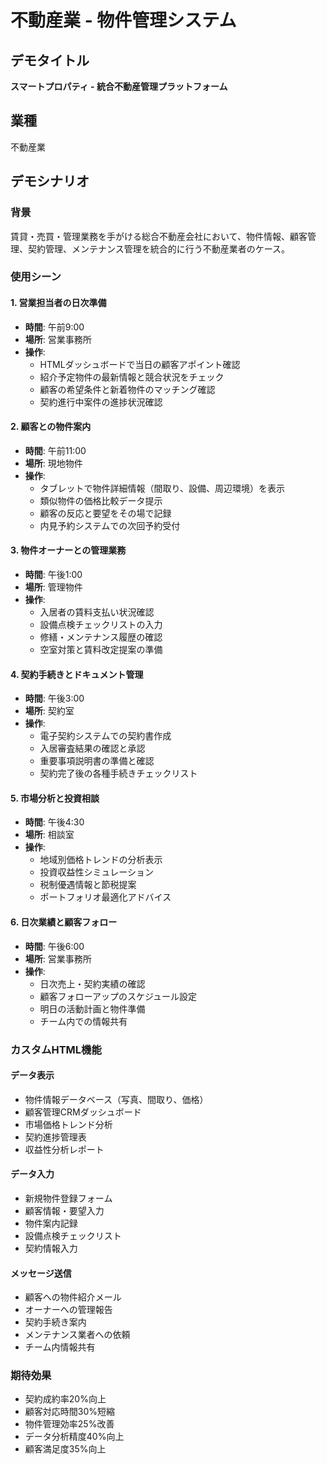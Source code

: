 # 不動産業 - 物件管理システム

## デモタイトル
**スマートプロパティ - 統合不動産管理プラットフォーム**

## 業種
不動産業

## デモシナリオ

### 背景
賃貸・売買・管理業務を手がける総合不動産会社において、物件情報、顧客管理、契約管理、メンテナンス管理を統合的に行う不動産業者のケース。

### 使用シーン

#### 1. 営業担当者の日次準備
- **時間**: 午前9:00
- **場所**: 営業事務所
- **操作**: 
  - HTMLダッシュボードで当日の顧客アポイント確認
  - 紹介予定物件の最新情報と競合状況をチェック
  - 顧客の希望条件と新着物件のマッチング確認
  - 契約進行中案件の進捗状況確認

#### 2. 顧客との物件案内
- **時間**: 午前11:00
- **場所**: 現地物件
- **操作**:
  - タブレットで物件詳細情報（間取り、設備、周辺環境）を表示
  - 類似物件の価格比較データ提示
  - 顧客の反応と要望をその場で記録
  - 内見予約システムでの次回予約受付

#### 3. 物件オーナーとの管理業務
- **時間**: 午後1:00
- **場所**: 管理物件
- **操作**:
  - 入居者の賃料支払い状況確認
  - 設備点検チェックリストの入力
  - 修繕・メンテナンス履歴の確認
  - 空室対策と賃料改定提案の準備

#### 4. 契約手続きとドキュメント管理
- **時間**: 午後3:00
- **場所**: 契約室
- **操作**:
  - 電子契約システムでの契約書作成
  - 入居審査結果の確認と承認
  - 重要事項説明書の準備と確認
  - 契約完了後の各種手続きチェックリスト

#### 5. 市場分析と投資相談
- **時間**: 午後4:30
- **場所**: 相談室
- **操作**:
  - 地域別価格トレンドの分析表示
  - 投資収益性シミュレーション
  - 税制優遇情報と節税提案
  - ポートフォリオ最適化アドバイス

#### 6. 日次業績と顧客フォロー
- **時間**: 午後6:00
- **場所**: 営業事務所
- **操作**:
  - 日次売上・契約実績の確認
  - 顧客フォローアップのスケジュール設定
  - 明日の活動計画と物件準備
  - チーム内での情報共有

### カスタムHTML機能

#### データ表示
- 物件情報データベース（写真、間取り、価格）
- 顧客管理CRMダッシュボード
- 市場価格トレンド分析
- 契約進捗管理表
- 収益性分析レポート

#### データ入力
- 新規物件登録フォーム
- 顧客情報・要望入力
- 物件案内記録
- 設備点検チェックリスト
- 契約情報入力

#### メッセージ送信
- 顧客への物件紹介メール
- オーナーへの管理報告
- 契約手続き案内
- メンテナンス業者への依頼
- チーム内情報共有

### 期待効果
- 契約成約率20%向上
- 顧客対応時間30%短縮
- 物件管理効率25%改善
- データ分析精度40%向上
- 顧客満足度35%向上
